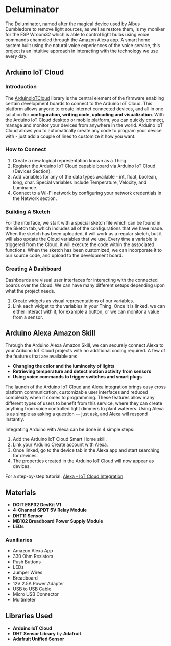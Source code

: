 # Deluminator
The Deluminator, named after the magical device used by Albus Dumbledore to remove light sources, as well as restore them, is my moniker for the ESP Wroom32 which is able to control light bulbs using voice commands channeled through the Amazon Alexa app. A smart home system built using the natural voice experiences of the voice service, this project is an intuitive approach in interacting with the technology we use every day.

## Arduino IoT Cloud

### Introduction
The [ArduinoIoTCloud](https://docs.arduino.cc/cloud/iot-cloud/tutorials/iot-cloud-getting-started) library is the central element of the firmware enabling certain development boards to connect to the Arduino IoT Cloud. This platform allows anyone to create internet connected devices, and all in one solution for **configuration, writing code, uploading and visualization**.
With the Arduino IoT Cloud desktop or mobile platform, you can quickly connect, manage and monitor your devices from anywhere in the world.
Arduino IoT Cloud allows you to automatically create any code to program your device with - just add a couple of lines to customize it how you want.

### How to Connect
1. Create a new logical representation known as a Thing.
2. Register the Arduino IoT Cloud capable board via Arduino IoT Cloud (Devices Section).
3. Add variables for any of the data types available - int, float, boolean, long, char. Special variables include Temperature, Velocity, and Luminance.
4. Connect to a Wi-Fi network by configuring your network credentials in the Network section. 

### Building A Sketch
For the interface, we start with a special sketch file which can be found in the Sketch tab, which includes all of the configurations that we have made. When the sketch has been uploaded, it will work as a regular sketch, but it will also update the Cloud variables that we use.
Every time a variable is triggered from the Cloud, it will execute the code within the associated functions.
When the sketch has been customized, we can incorporate it to our source code, and upload to the development board.

### Creating A Dashboard
Dashboards are visual user interfaces for interacting with the connected boards over the Cloud. We can have many different setups depending upon what the project needs. 
1. Create widgets as visual representations of our variables.
2. Link each widget to the variables in your Thing. Once it is linked, we can either interact with it, for example a button, or we can monitor a value from a sensor.

## Arduino Alexa Amazon Skill
Through the Arduino Alexa Amazon Skill, we can securely connect Alexa to your Arduino IoT Cloud projects with no additional coding required.
A few of the features that are available are:

* **Changing the color and the luminosity of lights**
* **Retrieving temperature and detect motion activity from sensors**
* **Using voice commands to trigger switches and smart plugs**

The launch of the Arduino IoT Cloud and Alexa integration brings easy cross platform communication, customizable user interfaces and reduced complexity when it comes to programming. These features allow many different types of users to benefit from this service, where they can create anything from voice controlled light dimmers to plant waterers. Using Alexa is as simple as asking a question — just ask, and Alexa will respond instantly. 

Integrating Arduino with Alexa can be done in 4 simple steps:
1. Add the Arduino IoT Cloud Smart Home skill.
2. Link your Arduino Create account with Alexa.
3. Once linked, go to the device tab in the Alexa app and start searching for devices.
4. The properties created in the Arduino IoT Cloud will now appear as devices.

For a step-by-step tutorial: [Alexa - IoT Cloud Integration](https://create.arduino.cc/projecthub/303628/arduino-iot-cloud-amazon-alexa-integration-4e6078)

## Materials

* **DOIT ESP32 DevKit V1**
* **4-Channel SPDT 5V Relay Module**
* **DHT11 Sensor**
* **MB102 Breadboard Power Supply Module**
* **LEDs**

### Auxiliaries
* Amazon Alexa App
* 330 Ohm Resistors
* Push Buttons
* LEDs
* Jumper Wires
* Breadboard
* 12V 2.5A Power Adapter
* USB to USB Cable
* Micro USB Connector
* Multimeter

## Libraries Used
* **Arduino IoT Cloud**
* **DHT Sensor Library** by **Adafruit**
* **Adafruit Unified Sensor**
